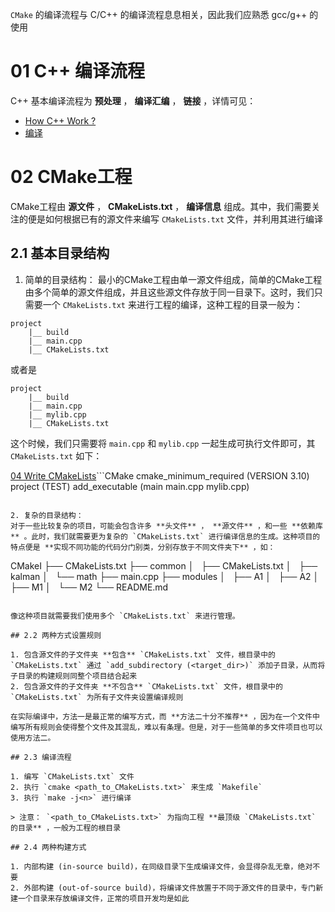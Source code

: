 `CMake` 的编译流程与 C/C++ 的编译流程息息相关，因此我们应熟悉 gcc/g++ 的使用

# 01 C++ 编译流程

C++ 基本编译流程为 **预处理** ， **编译汇编** ， **链接** ，详情可见：
- [How C++ Work ?](../C++/01%20Basic/02.How%20C++%20Work.md#2.2%20The%20Steps%20to%20Build%20a%20Executable%20File)
- [编译](../环境/Cpp环境配置及编译器使用#1.1%20编译)

# 02 CMake工程

CMake工程由 **源文件** ， **CMakeLists.txt** ， **编译信息** 组成。其中，我们需要关注的便是如何根据已有的源文件来编写 `CMakeLists.txt` 文件，并利用其进行编译

## 2.1 基本目录结构

1. 简单的目录结构：
最小的CMake工程由单一源文件组成，简单的CMake工程由多个简单的源文件组成，并且这些源文件存放于同一目录下。这时，我们只需要一个 `CMakeLists.txt` 来进行工程的编译，这种工程的目录一般为：

```
project
	|__ build
	|__ main.cpp
	|__ CMakeLists.txt
```

或者是

```
project
	|__ build
	|__ main.cpp
	|__ mylib.cpp
	|__ CMakeLists.txt
```

这个时候，我们只需要将 `main.cpp` 和 `mylib.cpp` 一起生成可执行文件即可，其 `CMakeLists.txt` 如下：

[04 Write CMakeLists](04%20Write%20CMakeLists.md)```CMake
cmake_minimum_required (VERSION 3.10)
project (TEST)
add_executable (main main.cpp mylib.cpp)
```

2. 复杂的目录结构：
对于一些比较复杂的项目，可能会包含许多 **头文件** ， **源文件** ，和一些 **依赖库** 。此时，我们就需要更为复杂的 `CMakeLists.txt` 进行编译信息的生成。这种项目的特点便是 **实现不同功能的代码分门别类，分别存放于不同文件夹下** ，如：

```
CMakeI
	├── CMakeLists.txt
	├── common
	│   ├── CMakeLists.txt
	│   ├── kalman
	│   └── math
	├── main.cpp
	├── modules
	│   ├── A1
	│   ├── A2
	│   ├── M1
	│   └── M2
	└── README.md

```

像这种项目就需要我们使用多个 `CMakeLists.txt` 来进行管理。

## 2.2 两种方式设置规则

1. 包含源文件的子文件夹 **包含** `CMakeLists.txt` 文件，根目录中的 `CMakeLists.txt` 通过 `add_subdirectory (<target_dir>)` 添加子目录，从而将子目录的构建规则同整个项目结合起来
2. 包含源文件的子文件夹 **不包含** `CMakeLists.txt` 文件，根目录中的 `CMakeLists.txt` 为所有子文件夹设置编译规则

在实际编译中，方法一是最正常的编写方式，而 **方法二十分不推荐** ，因为在一个文件中编写所有规则会使得整个文件及其混乱，难以有条理。但是，对于一些简单的多文件项目也可以使用方法二。

## 2.3 编译流程

1. 编写 `CMakeLists.txt` 文件
2. 执行 `cmake <path_to_CMakeLists.txt>` 来生成 `Makefile` 
3. 执行 `make -j<n>` 进行编译

> 注意： `<path_to_CMakeLists.txt>` 为指向工程 **最顶级 `CMakeLists.txt` 的目录** ，一般为工程的根目录

## 2.4 两种构建方式

1. 内部构建 (in-source build)，在同级目录下生成编译文件，会显得杂乱无章，绝对不要
2. 外部构建 (out-of-source build)，将编译文件放置于不同于源文件的目录中，专门新建一个目录来存放编译文件，正常的项目开发均是如此
